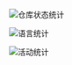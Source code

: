 ![仓库状态统计](https://github-readme-stats.vercel.app/api?username=mlemontx&show_icons=true&theme=dark&count_private=true)

![语言统计](https://github-readme-stats.vercel.app/api/top-langs/?username=mlemontx&theme=dark&layout=compact)

![活动统计](https://github-readme-activity-graph.cyclic.app/graph?username=mlemontx&theme=github)
